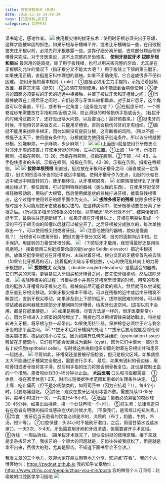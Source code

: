 ```yaml
---
title: 简答牙拔除术（补遗）
date: 2018-11-16 14:49:34
tags: [口腔外科,拔牙]
categories: 口腔外科
---
```

读书笔记，感谢作者。
![](https://zymblog-1258069789.cos.ap-chengdu.myqcloud.com/blog0012-jdbysby/01.jpg)
使用根尖钳的拔牙技术：使用时牙根必须突出于牙龈，这样才能被牢固的抓住。如果牙根与牙槽嵴平齐，或者比牙槽嵴低一些，在用残根钳夹住牙根以前，必须先将牙根暴露一些。这靠仔细分离牙龈，去除部分颊舌侧牙槽骨来完成。对于牙医来说，这不比完整的牙齿难拔。
**使用牙挺拔牙术**
**拔除牙根和根尖**
最常用的是直挺，除了用于拔残根，也可以用来拔完整的牙齿，尤其是在牙根解剖允许的情况下（指牙根分叉不能太大吧？）用于拔除上下颌的第三磨牙。如果使用正确，直挺是牙科中理想的器械。如果不正确使用，它会造成很多不便和困难。
使用牙挺的基本规则（ rule）：①直挺必须用主力手握持，示指沿着挺柄放置，暴露其末端（挺刃）；②必须在颊侧使用，绝不能放到舌腭侧使用；③挺刃的凹面必须要拔的牙齿的近远中相接触，并置于被拔牙齿和牙槽骨之间；④当器械放置在上颌后牙之间时，它们必须与牙体长轴相垂直。对于其它患牙，这个角度可以使垂直，平行，或者有一定角度；（这条是为啥？）⑤在挺患牙时，一个棉卷或纱布需要放在手指和腭/舌侧之间，防止滑挺的时候损伤手指或舌头。（我拔牙的时候滑过数次了，还好没出啥大问题，以后要当心！最好照着来。）⑥挺患牙的时候，不能用邻牙来做支点，只能用牙槽骨。否则会损伤邻牙的牙周组织。⑦直挺不能用来拔除多根牙，因为如果没有提前分根，这有断根的风险。（所以不能一根挺子走天下，使用是有条件的。分根就是为使用梃子创造条件。所以该分根就要分根，别嫌麻烦。一步麻烦，步步麻烦！）
![](https://zymblog-1258069789.cos.ap-chengdu.myqcloud.com/blog0012-jdbysby/02.jpg)
![](https://zymblog-1258069789.cos.ap-chengdu.myqcloud.com/blog0012-jdbysby/03.jpg)
(上面图c就是使用邻牙做支点对邻牙牙周的损害。)
在使用牙挺的时候，左手的位置。①上颌：14-18，示指在腭侧，拇指在颊侧。13-28，示指在唇颊侧，拇指在腭侧。②下颌：44-48，左手抱住患者的头部，示指在颊侧，拇指在舌侧，43-38，示指在舌侧，拇指在唇颊侧。
![](https://zymblog-1258069789.cos.ap-chengdu.myqcloud.com/blog0012-jdbysby/04.jpg)
![](https://zymblog-1258069789.cos.ap-chengdu.myqcloud.com/blog0012-jdbysby/05.jpg)
**拔除单根残根**
用直挺，挺刃放在牙根和牙槽骨之间（垂直或呈一定角度），挺刃的凹面与牙齿的近中或远中接触。使用牙槽骨作为支点，沿挺的长轴在近中或远中用旋转的力，使牙根移位，从牙槽窝脱离。
![](https://zymblog-1258069789.cos.ap-chengdu.myqcloud.com/blog0012-jdbysby/06.jpg)
如果残根破坏到了牙槽嵴边缘以下，移位困难，可以使用特殊的器械（类似挫的东西）。
在使用牙挺使牙根轻微移动后，用钻扩大根管，然后使用螺旋状的器械拧进牙根，接着将残根带出，这个过程中使用邻牙的颌平面作为支点。
![](https://zymblog-1258069789.cos.ap-chengdu.myqcloud.com/blog0012-jdbysby/07.jpg)
**拔除多根牙的残根**
拔除多根牙残根时是不太可能用拔牙钳或者根尖钳的。在这种病例中，使牙根移动要在分离了牙根之后。（所以拔多根牙的残根必须分根，以前我还“能不分就不分”，结果傻傻的挺半天，最后往往还是断根了。）
如果牙根在牙槽骨以上，牙根在用裂钻形成一个深的平行于颊舌向的凹槽以后就可以被分开了。之后牙根被分成独立的，每次单独取出一个，可以使用根尖钳或者牙挺。
![](https://zymblog-1258069789.cos.ap-chengdu.myqcloud.com/blog0012-jdbysby/08.jpg)
(注意他使用的器械，貌似是慢直机？）
分根也可以使用牙挺，把挺刃置于根分叉区域，挺刃凹面朝向远中根。左手保护。用旋转的力量使牙根分离。
![](https://zymblog-1258069789.cos.ap-chengdu.myqcloud.com/blog0012-jdbysby/09.jpg)
（下颌后牙才能用，我觉得最好还是用快机磨吧。）
接着使用三角挺或带角度的挺(angle Seldin elevator）把近中根拔除。放置牙挺使得挺刃在牙槽窝内，末端对着牙根。根分叉区的牙槽骨首先被去除（如果它比牙根高的话），接着挺的尖端与牙根接触，小心的使用旋转向上的力将牙根拔除。
![](https://zymblog-1258069789.cos.ap-chengdu.myqcloud.com/blog0012-jdbysby/10.jpg)
**拔除根尖**
双角挺（ double-angled elevators）是最适合的器械。它们有尖的末端，更容易进入牙根尖和牙槽骨之间，首先使牙根移动，然后拔除牙根。
![](https://zymblog-1258069789.cos.ap-chengdu.myqcloud.com/blog0012-jdbysby/11.jpg)
拔除残根尖的过程：当根尖很小并且在牙槽窝里很深的时候，用窄的有角度的挺放入牙槽骨和牙根尖之间，器械向前尽可能轻柔的插入。然后就可以尝试挺患牙直到牙根尖移动。如果牙根尖根本不移动，可以在残根的近中或远中牙槽窝不断尝试，直到牙根尖移动。如果涉及到上下颌的后牙，拔除很困难的时候，可以用球钻或者锐利器械去除部分牙槽间隔的牙槽骨，给拔牙创造空间。(这招以前不会用，都是在那里硬挺。）
![](https://zymblog-1258069789.cos.ap-chengdu.myqcloud.com/blog0012-jdbysby/12.jpg)
如果是腭根，尽管方法是一样的，但牙医要非常小心，因为牙根进入上颌窦的风险增加了。残根也可以用根管锉来辅助取出，将挫旋转进入牙根，将牙根与挫一起带出。如果使用持针器，保护棉卷必须位于它与剩余牙齿的颌平面之间。
![](https://zymblog-1258069789.cos.ap-chengdu.myqcloud.com/blog0012-jdbysby/13.jpg)
**拔牙术后对牙槽窝的处理：**拔牙后要用挖匙刮除任何根尖周损害。搔刮必须小心完成，因为如果有任何肉芽组织（granulation tissue）残留在牙槽窝内，它们有可能会发展成为囊肿（cyst），因为它们中很大一部分含有上皮细胞(epithelial cells）。有时候这些病损组织牢固的附着在牙根尖并和患牙一起拔出。
![](https://zymblog-1258069789.cos.ap-chengdu.myqcloud.com/blog0012-jdbysby/14.jpg)
尽管如此，牙槽窝还是要被仔细检查，但只是根尖区域。如果病损太大不能通过牙槽窝完全取出，需要进行手术。
最后，如果有锐利的骨边缘，用咬骨钳或者骨挫将其平滑，然后用手指的压力将颊舌侧骨板复位。这也是控制出血的一个措施。患者咬纱球30-45分钟以止血。
**术后医嘱**
口头和书面都需要：
①休息：待在家里休息1-2天，时间长短根据手术范围和患者的生理条件决定。
②止痛：吃止痛药（但不是水杨酸类的，如阿司匹林（因为它抗凝？）），每4个小时，只要疼痛就吃。
③肿胀：建议在拔牙区域用冰袋冷敷。需要持续10-15分钟，每半小时进行一次，一共进行4-6小时。
④出血：患者必须紧密的咬纱球30-45分钟，如果出血持续，换一个纱球再咬一个小时。
⑤抗生素：法律规定只有在患者有明确的指征或感染症状的时候才用。（不像我们，是常规让吃抗生素。）
⑥饮食：拔牙后当天患者的饮食必须是冷的，流质的（布丁，奶酪，牛奶，冷汤，橙汁等）。
⑦口腔保健：头24小时不能刷牙漱口。之后，用温甘菊水或盐水漱口，一天3次，3-4天。牙齿需要用牙刷和牙线清洁，但需要避开手术区域。
⑧拆线：一周后拆线。
(简单拔牙术就完了，貌似没讲挺的使用原理。接下来就是复杂拔牙术了。我拔牙的一个很大的问题就是，牙齿往往被我挺松了，但是就是拿不出来，费很大的劲，尤其是智齿。不知道下面书里会不会讲。）

我发文章的三个地方，欢迎大家在朋友圈等地方分享，欢迎点“在看”。
我的个人博客地址：https://zwdnet.github.io
我的知乎文章地址： https://www.zhihu.com/people/zhao-you-min/posts
我的微信个人订阅号：赵瑜敏的口腔医学学习园地
![](https://zymblog-1258069789.cos.ap-chengdu.myqcloud.com/other/wx.jpg)

